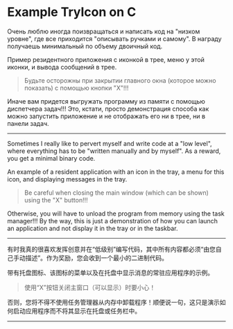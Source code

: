 # Example TryIcon on C

Очень люблю иногда поизвращаться и написать код на "низком уровне", где все приходится "описывать ручками и самому". В награду получаешь минимальный по объему двоичный код.

Пример резидентного приложения с иконкой в трее, меню у этой иконки, и вывода сообщений в трее.

> Будьте осторожны при закрытии главного окна (которое можно показать) с помощью кнопки "Х"!!!

Иначе вам придется выгружать программу из памяти с помощью диспетчера задач!!! Это, кстати, просто демонстрация способа как можно запустить приложение и не отображать его ни в трее, ни в панели задач.

---

Sometimes I really like to pervert myself and write code at a "low level", where everything has to be "written manually and by myself". As a reward, you get a minimal binary code.

An example of a resident application with an icon in the tray, a menu for this icon, and displaying messages in the tray.

> Be careful when closing the main window (which can be shown) using the "X" button!!!

Otherwise, you will have to unload the program from memory using the task manager!!! By the way, this is just a demonstration of how you can launch an application and not display it in the tray or in the taskbar.

---

有时我真的很喜欢发挥创意并在“低级别”编写代码，其中所有内容都必须“由您自己手动描述”。作为奖励，您会收到一个最小的二进制代码。

带有托盘图标、该图标的菜单以及在托盘中显示消息的常驻应用程序的示例。

> 使用“X”按钮关闭主窗口（可以显示）时要小心！

否则，您将不得不使用任务管理器从内存中卸载程序！顺便说一句，这只是演示如何启动应用程序而不将其显示在托盘或任务栏中。

---
